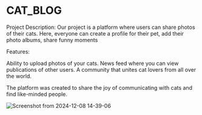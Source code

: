 # CAT_BLOG


Project Description: Our project is a platform where users can share photos of their cats. Here, everyone can create a profile for their pet, add their photo albums, share funny moments

Features:

Ability to upload photos of your cats.
News feed where you can view publications of other users.
A community that unites cat lovers from all over the world.

The platform was created to share the joy of communicating with cats and find like-minded people.

![Screenshot from 2024-12-08 14-39-06](https://github.com/user-attachments/assets/4c9dabfa-d34a-4f75-9ece-6d8fdf7835cc)
